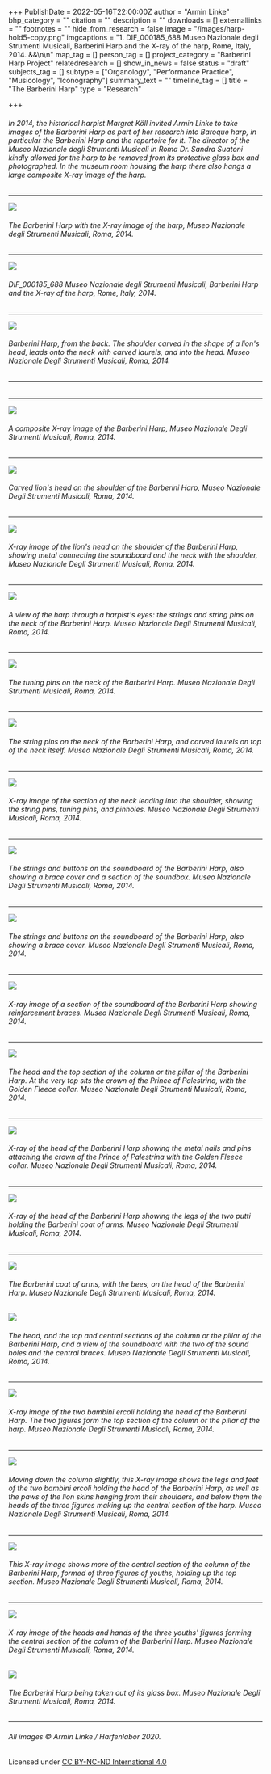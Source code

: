 +++
PublishDate = 2022-05-16T22:00:00Z
author = "Armin Linke"
bhp_category = ""
citation = ""
description = ""
downloads = []
externallinks = ""
footnotes = ""
hide_from_research = false
image = "/images/harp-hold5-copy.png"
imgcaptions = "1. DIF_000185_688 Museo Nazionale degli Strumenti Musicali, Barberini Harp and the X-ray of the harp, Rome, Italy, 2014. &&\n\n"
map_tag = []
person_tag = []
project_category = "Barberini Harp Project"
relatedresearch = []
show_in_news = false
status = "draft"
subjects_tag = []
subtype = ["Organology", "Performance Practice", "Musicology", "Iconography"]
summary_text = ""
timeline_tag = []
title = "The Barberini Harp"
type = "Research"

+++
###### In 2014, the historical harpist Margret Köll invited Armin Linke to take images of the Barberini Harp as part of her research into Baroque harp, in particular the Barberini Harp and the repertoire for it.  The director of the Museo Nazionale degli Strumenti Musicali in Roma Dr. Sandra Suatoni kindly allowed for the harp to be removed from its protective glass box and photographed. In the museum room housing the harp there also hangs a large composite X-ray image of the harp.

***

![](/images/dif_000185_688_b.jpg)

###### The Barberini Harp with the X-ray image of the harp, Museo Nazionale degli Strumenti Musicali, Roma, 2014.

***

![](/images/dif_000185_688_b.jpg)

###### DIF_000185_688 Museo Nazionale degli Strumenti Musicali, Barberini Harp and the X-ray of the harp, Rome, Italy, 2014.

***

![](/images/dif_000185_593_b.jpg)

###### Barberini Harp, from the back. The shoulder carved in the shape of a lion's head, leads onto the neck with carved laurels, and into the head. Museo Nazionale Degli Strumenti Musicali, Roma, 2014.

***

###### 

***

![](/images/dif_000185_627_b.jpg)

###### A composite X-ray image of the Barberini Harp, Museo Nazionale Degli Strumenti Musicali, Roma, 2014.

***

![](/images/dif_000185_542_b.jpg)

###### Carved lion's head on the shoulder of the Barberini Harp, Museo Nazionale Degli Strumenti Musicali, Roma, 2014.

***

![](/images/dif_000185_667.jpg)

###### X-ray image of the lion's head on the shoulder of the Barberini Harp, showing metal connecting the soundboard and the neck with the shoulder, Museo Nazionale Degli Strumenti Musicali, Roma, 2014.

***

![](/images/dif_000185_550_b.jpg)

###### A view of the harp through a harpist's eyes: the strings and string pins on the neck of the Barberini Harp. Museo Nazionale Degli Strumenti Musicali, Roma, 2014.

***

![](/images/dif_000185_557_b.jpg)

###### The tuning pins on the neck of the Barberini Harp. Museo Nazionale Degli Strumenti Musicali, Roma, 2014.

***

![](/images/dif_000185_566_b.jpg)

###### The string pins on the neck of the Barberini Harp, and carved laurels on top of the neck itself. Museo Nazionale Degli Strumenti Musicali, Roma, 2014.

***

![](/images/dif_000185_664_b.jpg)

###### X-ray image of the section of the neck leading into the shoulder, showing the string pins, tuning pins, and pinholes. Museo Nazionale Degli Strumenti Musicali, Roma, 2014.

***

![](/images/dif_000185_615_b.jpg)

###### The strings and buttons on the soundboard of the Barberini Harp, also showing a brace cover and a section of the soundbox. Museo Nazionale Degli Strumenti Musicali, Roma, 2014.

***

![](/images/dif_000185_619_b.jpg)

###### The strings and buttons on the soundboard of the Barberini Harp, also showing a brace cover. Museo Nazionale Degli Strumenti Musicali, Roma, 2014.

***

![](/images/dif_000185_650_b.jpg)

###### X-ray image of a section of the soundboard of the Barberini Harp showing reinforcement braces. Museo Nazionale Degli Strumenti Musicali, Roma, 2014.

***

![](/images/dif_000185_503_b.jpg)

###### The head and the top section of the column or the pillar of the Barberini Harp. At the very top sits the crown of the Prince of Palestrina, with the Golden Fleece collar. Museo Nazionale Degli Strumenti Musicali, Roma, 2014.

***

![](/images/dif_000185_662_b.jpg)

###### X-ray of the head of the Barberini Harp showing the metal nails and pins attaching the crown of the Prince of Palestrina with the Golden Fleece collar. Museo Nazionale Degli Strumenti Musicali, Roma, 2014.

***

![](/images/dif_000185_657_b.jpg)

###### X-ray of the head of the Barberini Harp showing the legs of the two putti holding the Barberini coat of arms. Museo Nazionale Degli Strumenti Musicali, Roma, 2014.

***

![](/images/dif_000185_524_b.jpg)

###### The Barberini coat of arms, with the bees, on the head of the Barberini Harp. Museo Nazionale Degli Strumenti Musicali, Roma, 2014.

![](/images/dif_000185_497_b.jpg)

###### The head, and the top and central sections of the column or the pillar of the Barberini Harp, and a view of the soundboard with the two of the sound holes and the central braces. Museo Nazionale Degli Strumenti Musicali, Roma, 2014.

***

![](/images/dif_000185_654_b.jpg)

###### X-ray image of the two bambini ercoli holding the head of the Barberini Harp. The two figures form the top section of the column or the pillar of the harp. Museo Nazionale Degli Strumenti Musicali, Roma, 2014.

***

![](/images/dif_000185_646_b.jpg)

###### Moving down the column slightly, this X-ray image shows the legs and feet of the two bambini ercoli holding the head of the Barberini Harp, as well as the paws of the lion skins hanging from their shoulders, and below them the heads of the three figures making up the central section of the harp. Museo Nazionale Degli Strumenti Musicali, Roma, 2014.

***

![](/images/dif_000185_644_b.jpg)

###### This X-ray image shows more of the central section of the column of the Barberini Harp, formed of three figures of youths, holding up the top section. Museo Nazionale Degli Strumenti Musicali, Roma, 2014.

***

![](/images/dif_000185_675_b.jpg)

###### X-ray image of the heads and hands of the three youths' figures forming the central section of the column of the Barberini Harp. Museo Nazionale Degli Strumenti Musicali, Roma, 2014.

![](/images/dif_000185_701_b.jpg)

###### The Barberini Harp being taken out of its glass box. Museo Nazionale Degli Strumenti Musicali, Roma, 2014.

***

###### All images © Armin Linke / Harfenlabor 2020.

Licensed under [CC BY-NC-ND International 4.0](https://harfenlabor.netlify.app/aboutpage/#ccbyncnd)